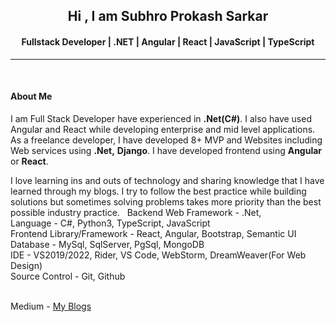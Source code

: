 <h2 align="center">Hi , I am Subhro Prokash Sarkar </h2>
<h4 align="center">Fullstack Developer | .NET | Angular | React | JavaScript | TypeScript </h4>
<hr/>

<br/>
<h4 align="left">About Me</h4>
<p align="left">
I am Full Stack Developer have experienced in <b>.Net(C#)</b>. I also have used Angular and React while developing enterprise and mid level applications. As a freelance developer, I have developed 8+ MVP and Websites including Web services using <b>.Net,</b> <b>Django</b>. I have developed frontend using <b>Angular</b> or <b>React</b>. 

I love learning ins and outs of technology and sharing knowledge that I have learned through my blogs. I try to follow the best practice while building solutions but sometimes solving problems takes more priority than the best possible industry practice. 
 
Backend Web Framework - .Net,<br>
Language - C#, Python3, TypeScript, JavaScript <br>
Frontend Library/Framework - React, Angular, Bootstrap, Semantic UI <br>
Database - MySql, SqlServer, PgSql, MongoDB <br>
IDE - VS2019/2022, Rider, VS Code, WebStorm, DreamWeaver(For Web Design) <br>
Source Control - Git, Github <br><br>

Medium - <a href="https://medium.com/@spsarkar-appxive">My Blogs</a>
</p>
